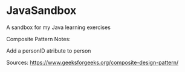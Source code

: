 # JavaSandbox
A sandbox for my Java learning exercises





Composite Pattern Notes:

Add a personID atribute to person


Sources:
https://www.geeksforgeeks.org/composite-design-pattern/